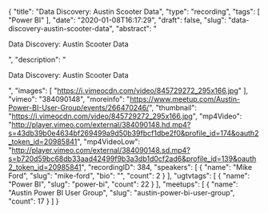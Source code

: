 {
  "title": "Data Discovery: Austin Scooter Data",
  "type": "recording",
  "tags": [
    "Power BI"
  ],
  "date": "2020-01-08T16:17:29",
  "draft": false,
  "slug": "data-discovery-austin-scooter-data",
  "abstract": "<p>Data Discovery: Austin Scooter Data</p>",
  "description": "<p>Data Discovery: Austin Scooter Data</p>",
  "images": [
    "https://i.vimeocdn.com/video/845729272_295x166.jpg"
  ],
  "vimeo": "384090148",
  "moreinfo": "https://www.meetup.com/Austin-Power-BI-User-Group/events/266470246/",
  "thumbnail": "https://i.vimeocdn.com/video/845729272_295x166.jpg",
  "mp4Video": "http://player.vimeo.com/external/384090148.hd.mp4?s=43db39b0e4634bf269499a9d50b39fbcf1dbe2f0&profile_id=174&oauth2_token_id=20985841",
  "mp4VideoLow": "http://player.vimeo.com/external/384090148.sd.mp4?s=b720d59bc68db33aad42499f9b3a3db1d0cf2ad6&profile_id=139&oauth2_token_id=20985841",
  "recordingID": 384,
  "speakers": [
    {
      "name": "Mike Ford",
      "slug": "mike-ford",
      "bio": "",
      "count": 2
    }
  ],
  "ugtvtags": [
    {
      "name": "Power BI",
      "slug": "power-bi",
      "count": 22
    }
  ],
  "meetups": [
    {
      "name": "Austin Power BI User Group",
      "slug": "austin-power-bi-user-group",
      "count": 17
    }
  ]
}